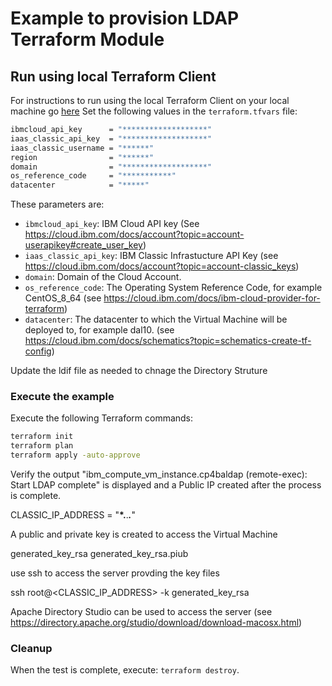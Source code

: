 # Example to provision LDAP Terraform Module

## Run using local Terraform Client

For instructions to run using the local Terraform Client on your local machine go [here](../Using_Terraform.md)
Set the following values in the `terraform.tfvars` file:

```bash
ibmcloud_api_key      = "*******************"
iaas_classic_api_key  = "*******************"
iaas_classic_username = "******"
region                = "******"
domain                = "*******************"
os_reference_code     = "***********"
datacenter            = "*****"

```

These parameters are:

- `ibmcloud_api_key`: IBM Cloud API key (See https://cloud.ibm.com/docs/account?topic=account-userapikey#create_user_key)
- `iaas_classic_api_key`: IBM Classic Infrastucture API Key (see https://cloud.ibm.com/docs/account?topic=account-classic_keys)
- `domain`: Domain of the Cloud Account.
- `os_reference_code`: The Operating System Reference Code, for example CentOS_8_64 (see https://cloud.ibm.com/docs/ibm-cloud-provider-for-terraform)
- `datacenter`: The datacenter to which the Virtual Machine will be deployed to, for example dal10. (see https://cloud.ibm.com/docs/schematics?topic=schematics-create-tf-config)

Update the ldif file as needed to chnage the Directory Struture

### Execute the example

Execute the following Terraform commands:

```bash
terraform init
terraform plan
terraform apply -auto-approve
```

Verify the output "ibm_compute_vm_instance.cp4baldap (remote-exec): Start LDAP complete" is displayed and a Public IP created after the process is complete.

CLASSIC_IP_ADDRESS = "**\*.**.**_._**"

A public and private key is created to access the Virtual Machine

generated_key_rsa
generated_key_rsa.piub

use ssh to access the server provding the key files

ssh root@<CLASSIC_IP_ADDRESS> -k generated_key_rsa

Apache Directory Studio can be used to access the server (see https://directory.apache.org/studio/download/download-macosx.html)

### Cleanup

When the test is complete, execute: `terraform destroy`.
